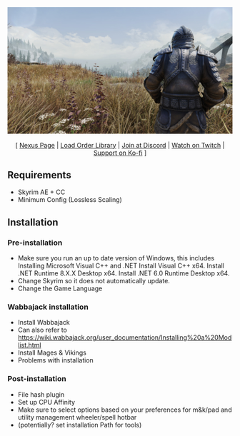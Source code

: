 ![](https://raw.githubusercontent.com/nicolasbertolino/Mages-Vikings/refs/heads/main/banner.jpg)

<p align="center">
  [ <a href="" target="_blank">Nexus Page</a> |
  <a href="https://loadorderlibrary.com/lists/mages-vikings" target="_blank">Load Order Library</a> |
  <a href="https://discord.gg/Newa3dj5pZ" target="_blank">Join at Discord</a> |
  <a href="" target="_blank">Watch on Twitch</a> |
  <a href="" target="_blank">Support on Ko-fi</a> ]
</p>


## Requirements
- Skyrim AE + CC
- Minimum Config (Lossless Scaling)

## Installation

### Pre-installation
- Make sure you run an up to date version of Windows, this includes Installing Microsoft Visual C++ and .NET
Install Visual C++ x64.
Install .NET Runtime 8.X.X Desktop x64.
Install .NET 6.0 Runtime Desktop x64.
- Change Skyrim so it does not automatically update.
- Change the Game Language

### Wabbajack installation
- Install Wabbajack
- Can also refer to https://wiki.wabbajack.org/user_documentation/Installing%20a%20Modlist.html
- Install Mages & Vikings
- Problems with installation

### Post-installation
- File hash plugin
- Set up CPU Affinity
- Make sure to select options based on your preferences for m&k/pad and utility management wheeler/spell hotbar
- (potentially? set installation Path for tools)
